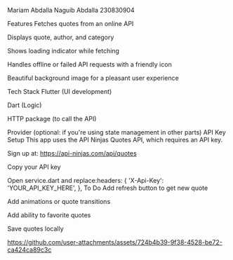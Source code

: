 Mariam Abdalla Naguib Abdalla    230830904
 
 Features
Fetches quotes from an online API

Displays quote, author, and category

Shows loading indicator while fetching

Handles offline or failed API requests with a friendly icon

Beautiful background image for a pleasant user experience

Tech Stack
Flutter (UI development)

Dart (Logic)

HTTP package (to call the API)

Provider (optional: if you're using state management in other parts)
 API Key Setup
This app uses the API Ninjas Quotes API, which requires an API key.

Sign up at: https://api-ninjas.com/api/quotes

Copy your API key

Open service.dart and replace:headers: {
  'X-Api-Key': 'YOUR_API_KEY_HERE',
},
To Do
Add refresh button to get new quote

Add animations or quote transitions

Add ability to favorite quotes

Save quotes locally



https://github.com/user-attachments/assets/724b4b39-9f38-4528-be72-ca424ca89c3c
